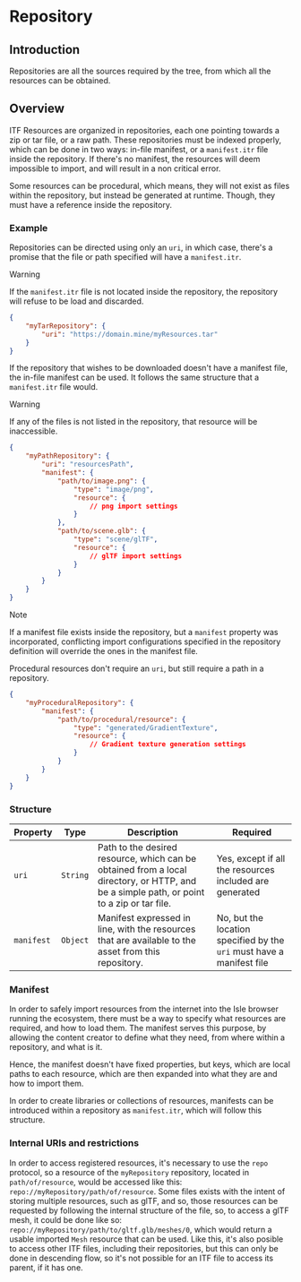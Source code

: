 # Repository

## Introduction

Repositories are all the sources required by the tree, from which all the resources can be obtained.

## Overview

ITF Resources are organized in repositories, each one pointing towards a zip or tar file, or a raw path. These repositories must be indexed properly, which can be done in two ways: in-file manifest, or a `manifest.itr` file inside the repository. If there's no manifest, the resources will deem impossible to import, and will result in a non critical error.

Some resources can be procedural, which means, they will not exist as files within the repository, but instead be generated at runtime. Though, they must have a reference inside the repository.

### Example

Repositories can be directed using only an `uri`, in which case, there's a promise that the file or path specified will have a `manifest.itr`.

> [!WARNING]
> If the `manifest.itr` file is not located inside the repository, the repository will refuse to be load and discarded.

```json
{
    "myTarRepository": {
        "uri": "https://domain.mine/myResources.tar"
    }
}
```

If the repository that wishes to be downloaded doesn't have a manifest file, the in-file manifest can be used. It follows the same structure that a `manifest.itr` file would.

> [!WARNING]
> If any of the files is not listed in the repository, that resource will be inaccessible.

```json
{
    "myPathRepository": {
        "uri": "resourcesPath",
        "manifest": {
            "path/to/image.png": {
                "type": "image/png",
                "resource": {
                    // png import settings
                }
            },
            "path/to/scene.glb": {
                "type": "scene/glTF",
                "resource": {
                    // glTF import settings
                }
            }
        }
    }
}
```

> [!NOTE]
> If a manifest file exists inside the repository, but a `manifest` property was incorporated, conflicting import configurations specified in the repository definition will override the ones in the manifest file.

Procedural resources don't require an `uri`, but still require a path in a repository.

```json
{
    "myProceduralRepository": {
        "manifest": {
            "path/to/procedural/resource": {
                "type": "generated/GradientTexture",
                "resource": {
                    // Gradient texture generation settings
                }
            }
        }
    }
}
```

### Structure

| Property | Type | Description | Required |
|----------|------|-------------|----------|
| `uri` | `String` | Path to the desired resource, which can be obtained from a local directory, or HTTP, and be a simple path, or point to a zip or tar file. | Yes, except if all the resources included are generated |
| `manifest` | `Object` | Manifest expressed in line, with the resources that are available to the asset from this repository. | No, but the location specified by the `uri` must have a manifest file |

### Manifest

In order to safely import resources from the internet into the Isle browser running the ecosystem, there must be a way to specify what resources are required, and how to load them. The manifest serves this purpose, by allowing the content creator to define what they need, from where within a repository, and what is it.

Hence, the manifest doesn't have fixed properties, but keys, which are local paths to each resource, which are then expanded into what they are and how to import them.

In order to create libraries or collections of resources, manifests can be introduced within a repository as `manifest.itr`, which will follow this structure.

### Internal URIs and restrictions

In order to access registered resources, it's necessary to use the `repo` protocol, so a resource of the `myRepository` repository, located in `path/of/resource`, would be accessed like this: `repo://myRepository/path/of/resource`. Some files exists with the intent of storing multiple resources, such as glTF, and so, those resources can be requested by following the internal structure of the file, so, to access a glTF mesh, it could be done like so: `repo://myRepository/path/to/gltf.glb/meshes/0`, which would return a usable imported `Mesh` resource that can be used. Like this, it's also posible to access other ITF files, including their repositories, but this can only be done in descending flow, so it's not possible for an ITF file to access its parent, if it has one.

